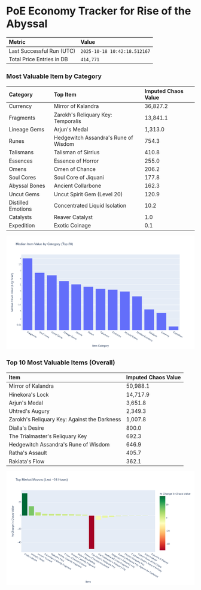 # PoE Economy Tracker for Rise of the Abyssal

<!-- START_MAINTENANCE -->
| Metric | Value |
|:---|:---|
| Last Successful Run (UTC) | `2025-10-18 10:42:18.512167` |
| Total Price Entries in DB | `414,771` |

<!-- END_MAINTENANCE -->

<!-- START_DATAFRAME_DEBUG -->
<!-- END_DATAFRAME_DEBUG -->

<!-- START_CATEGORY_ANALYSIS -->
### Most Valuable Item by Category
| Category | Top Item | Imputed Chaos Value |
| :--- | :--- | :--- |
| Currency | Mirror of Kalandra | 36,827.2 |
| Fragments | Zarokh's Reliquary Key: Temporalis | 13,841.1 |
| Lineage Gems | Arjun's Medal | 1,313.0 |
| Runes | Hedgewitch Assandra's Rune of Wisdom | 754.3 |
| Talismans | Talisman of Sirrius | 410.8 |
| Essences | Essence of Horror | 255.0 |
| Omens | Omen of Chance | 206.2 |
| Soul Cores | Soul Core of Jiquani | 177.8 |
| Abyssal Bones | Ancient Collarbone | 162.3 |
| Uncut Gems | Uncut Spirit Gem (Level 20) | 120.9 |
| Distilled Emotions | Concentrated Liquid Isolation | 10.2 |
| Catalysts | Reaver Catalyst | 1.0 |
| Expedition | Exotic Coinage | 0.1 |


![Category Analysis Chart](charts/category_analysis.png)
<!-- END_ANALYSIS -->

<!-- START_ANALYSIS -->
### Top 10 Most Valuable Items (Overall)
| Item | Imputed Chaos Value |
| :--- | :--- |
| Mirror of Kalandra | 50,988.1 |
| Hinekora's Lock | 14,717.9 |
| Arjun's Medal | 3,651.8 |
| Uhtred's Augury | 2,349.3 |
| Zarokh's Reliquary Key: Against the Darkness | 1,007.8 |
| Dialla's Desire | 800.0 |
| The Trialmaster's Reliquary Key | 692.3 |
| Hedgewitch Assandra's Rune of Wisdom | 646.9 |
| Ratha's Assault | 405.7 |
| Rakiata's Flow | 362.1 |


![Market Movers Chart](charts/market_movers.png)
<!-- END_ANALYSIS -->
